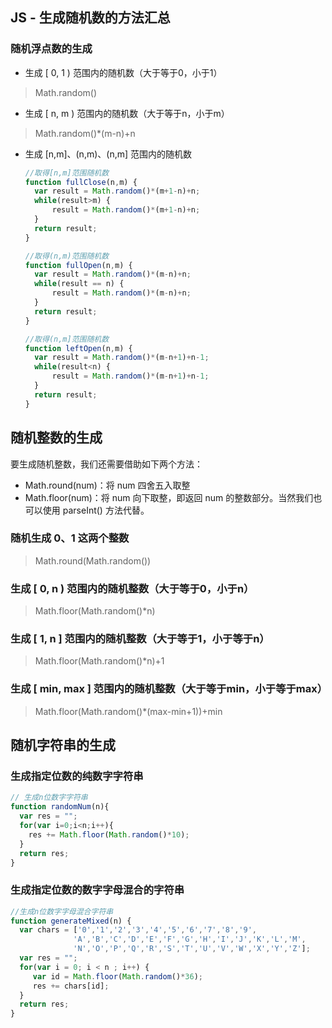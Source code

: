 ## JS - 生成随机数的方法汇总

### 随机浮点数的生成
- 生成 [ 0, 1 ) 范围内的随机数（大于等于0，小于1）
> Math.random()
- 生成 [ n, m ) 范围内的随机数（大于等于n，小于m）
> Math.random()*(m-n)+n
- 生成 [n,m]、(n,m)、(n,m] 范围内的随机数
  ```javascript
  //取得[n,m]范围随机数
  function fullClose(n,m) {
    var result = Math.random()*(m+1-n)+n;
    while(result>m) {
        result = Math.random()*(m+1-n)+n;
    }
    return result;
  }
  
  //取得(n,m)范围随机数
  function fullOpen(n,m) {
    var result = Math.random()*(m-n)+n;
    while(result == n) {
        result = Math.random()*(m-n)+n;
    }
    return result;
  }
  
  //取得(n,m]范围随机数
  function leftOpen(n,m) {
    var result = Math.random()*(m-n+1)+n-1;
    while(result<n) {
        result = Math.random()*(m-n+1)+n-1;
    }
    return result;
  }
  ```

## 随机整数的生成
要生成随机整数，我们还需要借助如下两个方法：
- Math.round(num)：将 num 四舍五入取整
- Math.floor(num)：将 num 向下取整，即返回 num 的整数部分。当然我们也可以使用 parseInt() 方法代替。

### 随机生成 0、1 这两个整数
> Math.round(Math.random())
### 生成 [ 0, n ) 范围内的随机整数（大于等于0，小于n）
> Math.floor(Math.random()*n)
### 生成 [ 1, n ] 范围内的随机整数（大于等于1，小于等于n）
> Math.floor(Math.random()*n)+1
### 生成 [ min, max ] 范围内的随机整数（大于等于min，小于等于max）
> Math.floor(Math.random()*(max-min+1))+min
## 随机字符串的生成
### 生成指定位数的纯数字字符串
```javascript
// 生成n位数字字符串
function randomNum(n){
  var res = "";
  for(var i=0;i<n;i++){
    res += Math.floor(Math.random()*10);
  }
  return res;
}
```
### 生成指定位数的数字字母混合的字符串
```javascript
//生成n位数字字母混合字符串
function generateMixed(n) {
  var chars = ['0','1','2','3','4','5','6','7','8','9',
              'A','B','C','D','E','F','G','H','I','J','K','L','M',
              'N','O','P','Q','R','S','T','U','V','W','X','Y','Z'];
  var res = "";
  for(var i = 0; i < n ; i++) {
     var id = Math.floor(Math.random()*36);
     res += chars[id];
  }
  return res;
}
```